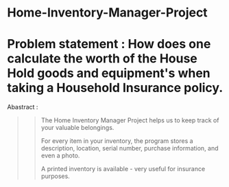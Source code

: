 # Home-Inventory-Manager-Project

# Problem statement : How does one calculate the worth of the House Hold goods and equipment's when taking a Household Insurance policy.

Abastract :
>> The Home Inventory Manager Project helps us to keep track of your valuable belongings.
>>
>> For every item in your inventory, the program stores a description, location, serial number, purchase information, and even a photo. 
>>
>> A printed inventory is available - very useful for insurance purposes.
